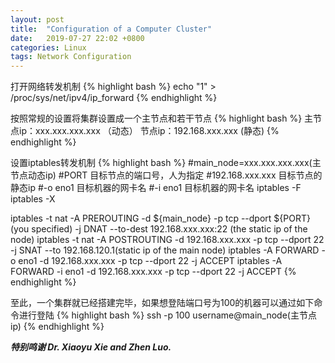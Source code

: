 ```yaml
---
layout: post
title:  "Configuration of a Computer Cluster"
date:   2019-07-27 22:02 +0800
categories: Linux
tags: Network Configuration
---
```


打开网络转发机制
{% highlight bash %}
echo "1" > /proc/sys/net/ipv4/ip_forward
{% endhighlight %}

按照常规的设置将集群设置成一个主节点和若干节点
{% highlight bash %}
主节点ip：xxx.xxx.xxx.xxx （动态）
节点ip：192.168.xxx.xxx (静态)
{% endhighlight %}

设置iptables转发机制
{% highlight bash %}
#main_node=xxx.xxx.xxx.xxx(主节点动态ip)
#PORT 目标节点的端口号，人为指定
#192.168.xxx.xxx 目标节点的静态ip
#-o eno1 目标机器的网卡名
#-i eno1 目标机器的网卡名
iptables -F
iptables -X

iptables -t nat -A PREROUTING -d ${main_node} -p tcp --dport ${PORT}(you specified) -j DNAT --to-dest 192.168.xxx.xxx:22 (the static ip of the node)
iptables -t nat -A POSTROUTING -d 192.168.xxx.xxx -p tcp --dport 22 -j SNAT --to 192.168.120.1(static ip of the main node)
iptables -A FORWARD -o eno1 -d 192.168.xxx.xxx -p tcp --dport 22 -j ACCEPT
iptables -A FORWARD -i eno1 -d 192.168.xxx.xxx -p tcp --dport 22 -j ACCEPT
{% endhighlight %}

至此，一个集群就已经搭建完毕，如果想登陆端口号为100的机器可以通过如下命令进行登陆
{% highlight bash %}
ssh -p 100 username@main_node(主节点ip)
{% endhighlight %}

***特别鸣谢 Dr. Xiaoyu Xie and Zhen Luo.***
